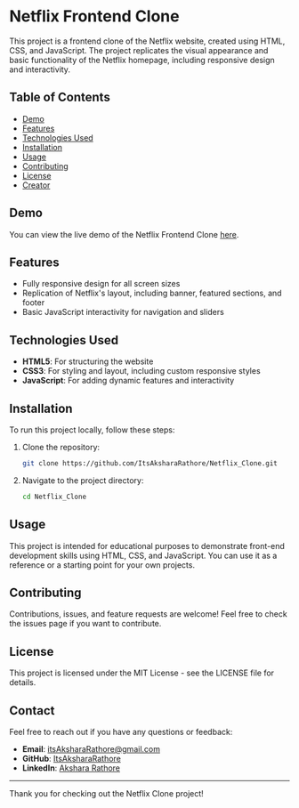 # Netflix Frontend Clone

This project is a frontend clone of the Netflix website, created using HTML, CSS, and JavaScript. The project replicates the visual appearance and basic functionality of the Netflix homepage, including responsive design and interactivity.

## Table of Contents

- [Demo](#demo)
- [Features](#features)
- [Technologies Used](#technologies-used)
- [Installation](#installation)
- [Usage](#usage)
- [Contributing](#contributing)
- [License](#license)
- [Creator](#creator)

## Demo

You can view the live demo of the Netflix Frontend Clone [here](https://github.com/ItsAksharaRathore/Netflix_Clone).

## Features

- Fully responsive design for all screen sizes
- Replication of Netflix's layout, including banner, featured sections, and footer
- Basic JavaScript interactivity for navigation and sliders

## Technologies Used

- **HTML5**: For structuring the website
- **CSS3**: For styling and layout, including custom responsive styles
- **JavaScript**: For adding dynamic features and interactivity

## Installation

To run this project locally, follow these steps:

1. Clone the repository:

   ```bash
   git clone https://github.com/ItsAksharaRathore/Netflix_Clone.git

2. Navigate to the project directory:

    ```bash
    cd Netflix_Clone
    ```

## Usage

This project is intended for educational purposes to demonstrate front-end development skills using HTML, CSS, and JavaScript. You can use it as a reference or a starting point for your own projects.

## Contributing

Contributions, issues, and feature requests are welcome! Feel free to check the issues page if you want to contribute.

## License
This project is licensed under the MIT License - see the LICENSE file for details.

## Contact

Feel free to reach out if you have any questions or feedback:

- **Email**: itsAksharaRathore@gmail.com
- **GitHub**: [ItsAksharaRathore](https://github.com/ItsAksharaRathore)
- **LinkedIn**: [Akshara Rathore](https://www.linkedin.com/in/itsAksharaRathore)

---

Thank you for checking out the Netflix Clone project!
